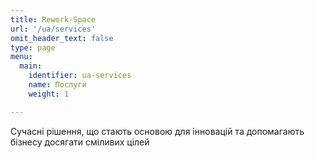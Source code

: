 ```yaml
---
title: Rework-Space
url: '/ua/services'
omit_header_text: false
type: page
menu:
  main:
    identifier: ua-services
    name: Послуги
    weight: 1

---
```


Сучасні рішення, що стають основою для інновацій та допомагають бізнесу досягати сміливих цілей
